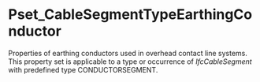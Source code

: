 # Pset_CableSegmentTypeEarthingConductor

Properties of earthing conductors used in overhead contact line systems. This property set is applicable to a type or occurrence of _IfcCableSegment_ with predefined type CONDUCTORSEGMENT.
<!-- end of short definition -->

